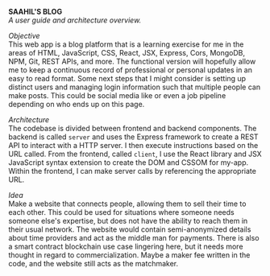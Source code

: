 ****SAAHIL'S BLOG****<br>
*A user guide and architecture overview.*


*Objective*<br>
This web app is a blog platform that is a learning exercise for me in the areas of HTML, JavaScript, CSS, React, JSX, Express, Cors, MongoDB, NPM, Git, REST APIs, and more. The functional version will hopefully allow me to keep a continuous record of professional or personal updates in an easy to read format. Some next steps that I might consider is setting up distinct users and managing login information such that multiple people can make posts. This could be social media like or even a job pipeline depending on who ends up on this page.

*Architecture*<br>
The codebase is divided between frontend and backend components. The backend is called `server` and uses the Express framework to create a REST API to interact with a HTTP server. I then execute instructions based on the URL called. From the frontend, called `client`, I use the React library and JSX JavaScript syntax extension to create the DOM and CSSOM for my-app. Within the frontend, I can make server calls by referencing the appropriate URL.

*Idea*<br>
Make a website that connects people, allowing them to sell their time to each other. This could be used for situations where someone needs someone else's expertise, but does not have the ability to reach them in their usual network. The website would contain semi-anonymized details about time providers and act as the middle man for payments. There is also a smart contract blockchain use case lingering here, but it needs more thought in regard to commercialization. Maybe a maker fee written in the code, and the website still acts as the matchmaker.
